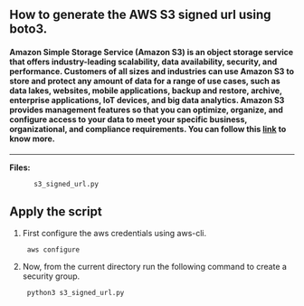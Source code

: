 ## How to generate  the AWS S3 signed url using boto3.

#### Amazon Simple Storage Service (Amazon S3) is an object storage service that offers industry-leading scalability, data availability, security, and performance. Customers of all sizes and industries can use Amazon S3 to store and protect any amount of data for a range of use cases, such as data lakes, websites, mobile applications, backup and restore, archive, enterprise applications, IoT devices, and big data analytics. Amazon S3 provides management features so that you can optimize, organize, and configure access to your data to meet your specific business, organizational, and compliance requirements. You can follow this [link](https://docs.aws.amazon.com/AmazonCloudFront/latest/DeveloperGuide/private-content-signed-urls.html) to know more.

-------------

**Files:** 
```
      s3_signed_url.py
```

## Apply the script

1. First configure the aws credentials using aws-cli.

        aws configure

2. Now, from the current directory run the following command to create a security group.

        python3 s3_signed_url.py

















